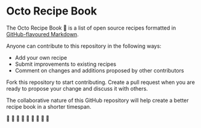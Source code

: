 # Octo Recipe Book

The Octo Recipe Book :book: is a list of open source recipes formatted in [GitHub-flavoured Markdown](https://github.com/kaihj/octo-recipes/blob/master/markdown-cheatsheet.pdf).

Anyone can contribute to this repository in the following ways:

- Add your own recipe
- Submit improvements to existing recipes
- Comment on changes and additions proposed by other contributors

Fork this repository to start contributing. Create a pull request when you are ready to propose your change and discuss it with others. 

The collaborative nature of this GitHub repository will help create a better recipe book in a shorter timespan. 

:shaved_ice: :fried_shrimp: :banana: :ice_cream: :cake: :fish_cake: :fries: :pizza: :pineapple:
